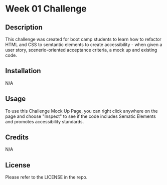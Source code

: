 # Week 01 Challenge 

## Description

This challenge was created for boot camp students to learn how to refactor HTML and CSS to semtantic elements to create accessibility - when given a user story, scenerio-oriented acceptance criteria, a mock up and existing code.

## Installation

N/A

## Usage

To use this Challenge Mock Up Page, you can right click anywhere on the page and choose "Inspect" to see if the code includes Sematic Elements and promotes accessibility standards. 

## Credits

N/A

## License

Please refer to the LICENSE in the repo.